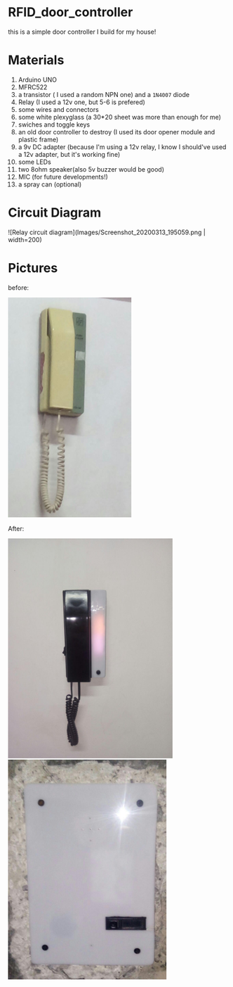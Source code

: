 # RFID_door_controller

this is a simple door controller I build for my house!

# Materials
1. Arduino UNO
2. MFRC522 
3. a transistor ( I used a random NPN one) and a `1N4007` diode 
4. Relay (I used a 12v one, but 5-6 is prefered)
5. some wires and connectors
6. some white plexyglass (a 30*20 sheet was more than enough for me)
7. swiches and toggle keys 
8. an old door controller to destroy (I used its door opener module and plastic frame)
9. a 9v DC adapter (because I'm using a 12v relay, I know I should've used a 12v adapter, but it's working fine)
10. some LEDs
11. two 8ohm speaker(also 5v buzzer would be good)
12. MIC (for future developments!)
13. a spray can (optional)

# Circuit Diagram 

![Relay circuit diagram](Images/Screenshot_20200313_195059.png | width=200)



# Pictures
before:

<img src="Images/photo_2020-03-13_19-20-28.jpg" height="500">

After:

<img src="Images/photo_2020-03-13_19-20-15.jpg" height="500"> <img src="Images/photo_2020-03-13_19-20-55.jpg" height="500">
